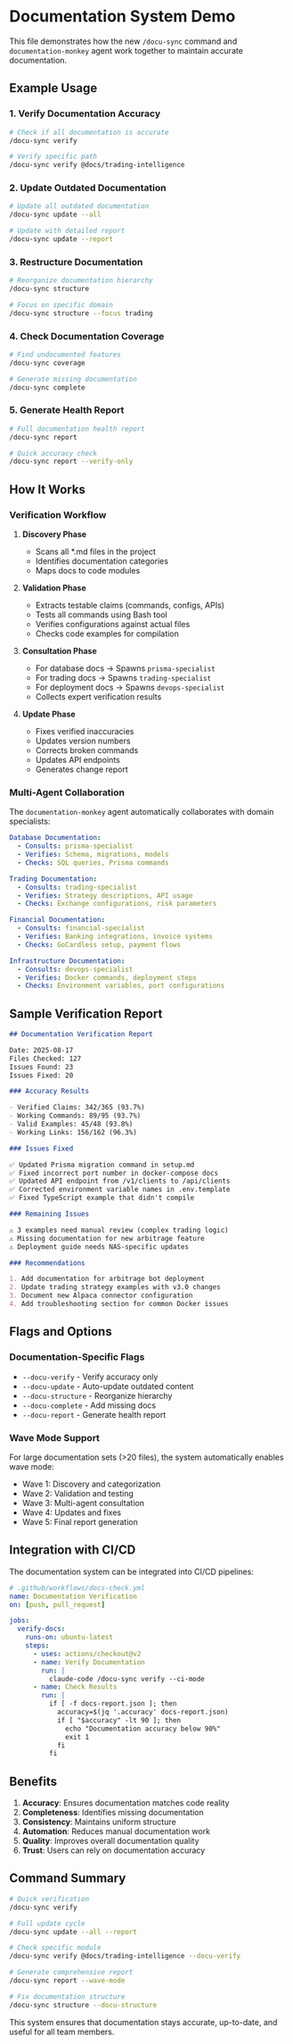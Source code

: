 # Documentation System Demo

This file demonstrates how the new `/docu-sync` command and `documentation-monkey` agent work together to maintain accurate documentation.

## Example Usage

### 1. Verify Documentation Accuracy

```bash
# Check if all documentation is accurate
/docu-sync verify

# Verify specific path
/docu-sync verify @docs/trading-intelligence
```

### 2. Update Outdated Documentation

```bash
# Update all outdated documentation
/docu-sync update --all

# Update with detailed report
/docu-sync update --report
```

### 3. Restructure Documentation

```bash
# Reorganize documentation hierarchy
/docu-sync structure

# Focus on specific domain
/docu-sync structure --focus trading
```

### 4. Check Documentation Coverage

```bash
# Find undocumented features
/docu-sync coverage

# Generate missing documentation
/docu-sync complete
```

### 5. Generate Health Report

```bash
# Full documentation health report
/docu-sync report

# Quick accuracy check
/docu-sync report --verify-only
```

## How It Works

### Verification Workflow

1. **Discovery Phase**
   - Scans all \*.md files in the project
   - Identifies documentation categories
   - Maps docs to code modules

2. **Validation Phase**
   - Extracts testable claims (commands, configs, APIs)
   - Tests all commands using Bash tool
   - Verifies configurations against actual files
   - Checks code examples for compilation

3. **Consultation Phase**
   - For database docs → Spawns `prisma-specialist`
   - For trading docs → Spawns `trading-specialist`
   - For deployment docs → Spawns `devops-specialist`
   - Collects expert verification results

4. **Update Phase**
   - Fixes verified inaccuracies
   - Updates version numbers
   - Corrects broken commands
   - Updates API endpoints
   - Generates change report

### Multi-Agent Collaboration

The `documentation-monkey` agent automatically collaborates with domain specialists:

```yaml
Database Documentation:
  - Consults: prisma-specialist
  - Verifies: Schema, migrations, models
  - Checks: SQL queries, Prisma commands

Trading Documentation:
  - Consults: trading-specialist
  - Verifies: Strategy descriptions, API usage
  - Checks: Exchange configurations, risk parameters

Financial Documentation:
  - Consults: financial-specialist
  - Verifies: Banking integrations, invoice systems
  - Checks: GoCardless setup, payment flows

Infrastructure Documentation:
  - Consults: devops-specialist
  - Verifies: Docker commands, deployment steps
  - Checks: Environment variables, port configurations
```

## Sample Verification Report

```markdown
## Documentation Verification Report

Date: 2025-08-17
Files Checked: 127
Issues Found: 23
Issues Fixed: 20

### Accuracy Results

- Verified Claims: 342/365 (93.7%)
- Working Commands: 89/95 (93.7%)
- Valid Examples: 45/48 (93.8%)
- Working Links: 156/162 (96.3%)

### Issues Fixed

✅ Updated Prisma migration command in setup.md
✅ Fixed incorrect port number in docker-compose docs
✅ Updated API endpoint from /v1/clients to /api/clients
✅ Corrected environment variable names in .env.template
✅ Fixed TypeScript example that didn't compile

### Remaining Issues

⚠️ 3 examples need manual review (complex trading logic)
⚠️ Missing documentation for new arbitrage feature
⚠️ Deployment guide needs NAS-specific updates

### Recommendations

1. Add documentation for arbitrage bot deployment
2. Update trading strategy examples with v3.0 changes
3. Document new Alpaca connector configuration
4. Add troubleshooting section for common Docker issues
```

## Flags and Options

### Documentation-Specific Flags

- `--docu-verify` - Verify accuracy only
- `--docu-update` - Auto-update outdated content
- `--docu-structure` - Reorganize hierarchy
- `--docu-complete` - Add missing docs
- `--docu-report` - Generate health report

### Wave Mode Support

For large documentation sets (>20 files), the system automatically enables wave mode:

- Wave 1: Discovery and categorization
- Wave 2: Validation and testing
- Wave 3: Multi-agent consultation
- Wave 4: Updates and fixes
- Wave 5: Final report generation

## Integration with CI/CD

The documentation system can be integrated into CI/CD pipelines:

```yaml
# .github/workflows/docs-check.yml
name: Documentation Verification
on: [push, pull_request]

jobs:
  verify-docs:
    runs-on: ubuntu-latest
    steps:
      - uses: actions/checkout@v2
      - name: Verify Documentation
        run: |
          claude-code /docu-sync verify --ci-mode
      - name: Check Results
        run: |
          if [ -f docs-report.json ]; then
            accuracy=$(jq '.accuracy' docs-report.json)
            if [ "$accuracy" -lt 90 ]; then
              echo "Documentation accuracy below 90%"
              exit 1
            fi
          fi
```

## Benefits

1. **Accuracy**: Ensures documentation matches code reality
2. **Completeness**: Identifies missing documentation
3. **Consistency**: Maintains uniform structure
4. **Automation**: Reduces manual documentation work
5. **Quality**: Improves overall documentation quality
6. **Trust**: Users can rely on documentation accuracy

## Command Summary

```bash
# Quick verification
/docu-sync verify

# Full update cycle
/docu-sync update --all --report

# Check specific module
/docu-sync verify @docs/trading-intelligence --docu-verify

# Generate comprehensive report
/docu-sync report --wave-mode

# Fix documentation structure
/docu-sync structure --docu-structure
```

This system ensures that documentation stays accurate, up-to-date, and useful for all team members.
